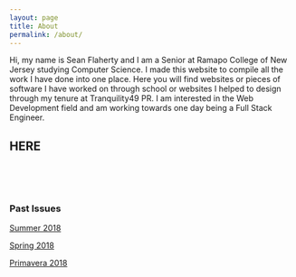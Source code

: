 ```yaml
---
layout: page
title: About
permalink: /about/
---
```


Hi, my name is Sean Flaherty and I am a Senior at Ramapo College of New Jersey studying Computer Science. I made this website to compile all the work I have done into one place. Here you will find websites or pieces of software I have worked on through school or websites I helped to design through my tenure at Tranquility49 PR. I am interested in the Web Development field and am working towards one day being a Full Stack Engineer. 




<div class="new class">
  <h2>HERE</h2>
  </div>
  
  
  
  
  <div id="publitas-embed-sad08m5xnl"> </div>
<script src="https://view.publitas.com/embed.js" data-cfasync="false" data-height="undefined" data-publication="https://view.publitas.com/walker-furniture/grand-opening-magalog/" data-publication-aspect-ratio="1.5403181568842568" data-responsive="true" data-width="undefined" data-wrapperid="publitas-embed-sad08m5xnl"></script>
<p> </p>
<h3>Past Issues</h3>
<p><a href="https://view.publitas.com/walker-furniture/comforts-of-home-summer-2018" target="_blank">Summer 2018</a></p>
<p><a href="https://view.publitas.com/walker-furniture/walker-furniture-spring-2018" target="_blank">Spring 2018</a></p>
<p><a href="https://view.publitas.com/walker-furniture/walker-furniture-primavera-2018" target="_blank">Primavera 2018</a></p>

